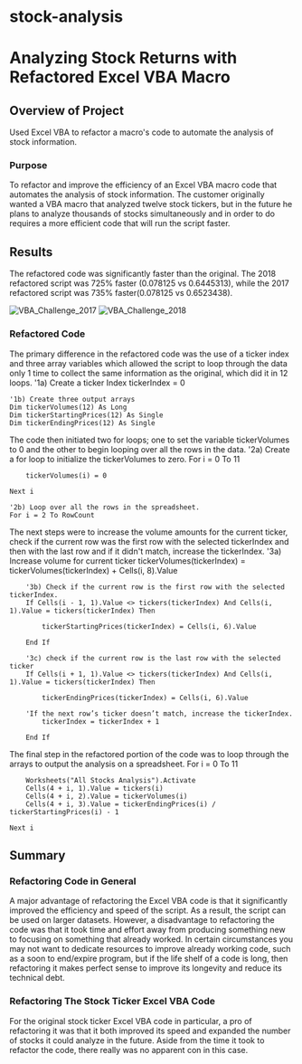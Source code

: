 # stock-analysis
# Analyzing Stock Returns with Refactored Excel VBA Macro

## Overview of Project
Used Excel VBA to refactor a macro's code to automate the analysis of stock information.

### Purpose
To refactor and improve the efficiency of an Excel VBA macro code that automates the analysis of stock information. The customer originally wanted a VBA macro that analyzed twelve stock tickers, but in the future he plans to analyze thousands of stocks simultaneously and in order to do requires a more efficient code that will run the script faster.

## Results
The refactored code was significantly faster than the original. The 2018 refactored script was 725% faster (0.078125 vs 0.6445313), while the 2017 refactored script was 735% faster(0.078125 vs 0.6523438).

![VBA_Challenge_2017](https://user-images.githubusercontent.com/106203262/174647248-bfb98e61-b902-497c-878b-c00d547f4748.png)   ![VBA_Challenge_2018](https://user-images.githubusercontent.com/106203262/174647261-24fcd1d4-8ee1-4b1a-822f-5b06e2f9cd9a.png)

### Refactored Code
The primary difference in the refactored code was the use of a ticker index and three array variables which allowed the script to loop through the data only 1 time to collect the same information as the original, which did it in 12 loops.
'1a) Create a ticker Index
    tickerIndex = 0
    
    '1b) Create three output arrays
    Dim tickerVolumes(12) As Long
    Dim tickerStartingPrices(12) As Single
    Dim tickerEndingPrices(12) As Single

The code then initiated two for loops; one to set the variable tickerVolumes to 0 and the other to begin looping over all the rows in the data.
'2a) Create a for loop to initialize the tickerVolumes to zero.
    For i = 0 To 11
        
        tickerVolumes(i) = 0
    
    Next i
    
    '2b) Loop over all the rows in the spreadsheet.
    For i = 2 To RowCount

The next steps were to increase the volume amounts for the current ticker, check if the current row was the first row with the selected tickerIndex and then with the last row and if it didn't match, increase the tickerIndex.
'3a) Increase volume for current ticker
        tickerVolumes(tickerIndex) = tickerVolumes(tickerIndex) + Cells(i, 8).Value
        
        '3b) Check if the current row is the first row with the selected tickerIndex.
        If Cells(i - 1, 1).Value <> tickers(tickerIndex) And Cells(i, 1).Value = tickers(tickerIndex) Then
            
            tickerStartingPrices(tickerIndex) = Cells(i, 6).Value
                       
        End If
        
        '3c) check if the current row is the last row with the selected ticker
        If Cells(i + 1, 1).Value <> tickers(tickerIndex) And Cells(i, 1).Value = tickers(tickerIndex) Then

            tickerEndingPrices(tickerIndex) = Cells(i, 6).Value
            
        'If the next row’s ticker doesn’t match, increase the tickerIndex.
            tickerIndex = tickerIndex + 1
            
        End If

The final step in the refactored portion of the code was to loop through the arrays to output the analysis on a spreadsheet.
For i = 0 To 11
        
        Worksheets("All Stocks Analysis").Activate
        Cells(4 + i, 1).Value = tickers(i)
        Cells(4 + i, 2).Value = tickerVolumes(i)
        Cells(4 + i, 3).Value = tickerEndingPrices(i) / tickerStartingPrices(i) - 1
        
    Next i

## Summary

### Refactoring Code in General
A major advantage of refactoring the Excel VBA code is that it significantly improved the efficiency and speed of the script. As a result, the script can be used on larger datasets. However, a disadvantage to refactoring the code was that it took time and effort away from producing something new to focusing on something that already worked. In certain circumstances you may not want to dedicate resources to improve already working code, such as a soon to end/expire program, but if the life shelf of a code is long, then refactoring it makes perfect sense to improve its longevity and reduce its technical debt.

### Refactoring The Stock Ticker Excel VBA Code
For the original stock ticker Excel VBA code in particular, a pro of refactoring it was that it both improved its speed and expanded the number of stocks it could analyze in the future. Aside from the time it took to refactor the code, there really was no apparent con in this case.
